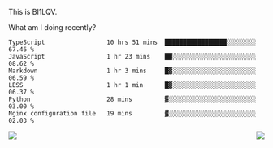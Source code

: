 This is BI1LQV.

What am I doing recently?

<!--START_SECTION:waka-->

```text
TypeScript                 10 hrs 51 mins  █████████████████░░░░░░░░   67.46 %
JavaScript                 1 hr 23 mins    ██░░░░░░░░░░░░░░░░░░░░░░░   08.62 %
Markdown                   1 hr 3 mins     █▓░░░░░░░░░░░░░░░░░░░░░░░   06.59 %
LESS                       1 hr 1 min      █▓░░░░░░░░░░░░░░░░░░░░░░░   06.37 %
Python                     28 mins         ▓░░░░░░░░░░░░░░░░░░░░░░░░   03.00 %
Nginx configuration file   19 mins         ▓░░░░░░░░░░░░░░░░░░░░░░░░   02.03 %
```

<!--END_SECTION:waka-->
<img align="right" src="https://github-readme-stats.vercel.app/api?username=bi1lqv&show_icons=true&count_private=true">

<img src="https://metrics.lecoq.io/bi1lqv?template=classic&base.activity=0&base.community=0&base.repositories=0&base.metadata=0&isocalendar=1&base=header%2C%20activity%2C%20community%2C%20repositories%2C%20metadata&base.indepth=false&base.hireable=false&isocalendar=false&isocalendar.duration=full-year&config.timezone=Asia%2FShanghai">
